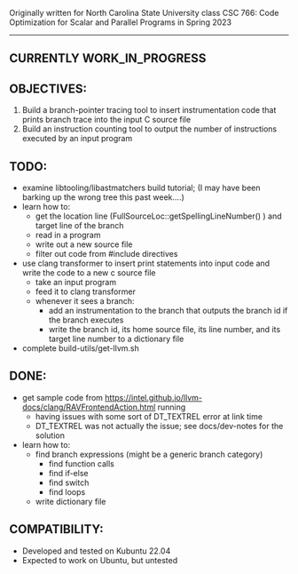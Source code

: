 Originally written for North Carolina State University class CSC 766: Code Optimization for Scalar and Parallel Programs in Spring 2023

--------------------------
CURRENTLY WORK_IN_PROGRESS
--------------------------

OBJECTIVES:
-----------
1. Build a branch-pointer tracing tool to insert instrumentation code that prints branch trace into the input C source file
2. Build an instruction counting tool to output the number of instructions executed by an input program

TODO:
-----
- examine libtooling/libastmatchers build tutorial; (I may have been barking up the wrong tree this past week....)
- learn how to:
    - get the location line (FullSourceLoc::getSpellingLineNumber() ) and target line of the branch
    - read in a program
    - write out a new source file
    - filter out code from #include directives
- use clang transformer to insert print statements into input code and write the code to a new c source file
    - take an input program
    - feed it to clang transformer
    - whenever it sees a branch:
        - add an instrumentation to the branch that outputs the branch id if the branch executes
        - write the branch id, its home source file, its line number, and its target line number to a dictionary file
- complete build-utils/get-llvm.sh

DONE:
-----
- get sample code from https://intel.github.io/llvm-docs/clang/RAVFrontendAction.html running
    - having issues with some sort of DT_TEXTREL error at link time 
    - DT_TEXTREL was not actually the issue; see docs/dev-notes for the solution
- learn how to:
    - find branch expressions (might be a generic branch category)
        - find function calls
        - find if-else
        - find switch
        - find loops
    - write dictionary file

COMPATIBILITY:
--------------
- Developed and tested on Kubuntu 22.04 
- Expected to work on Ubuntu, but untested